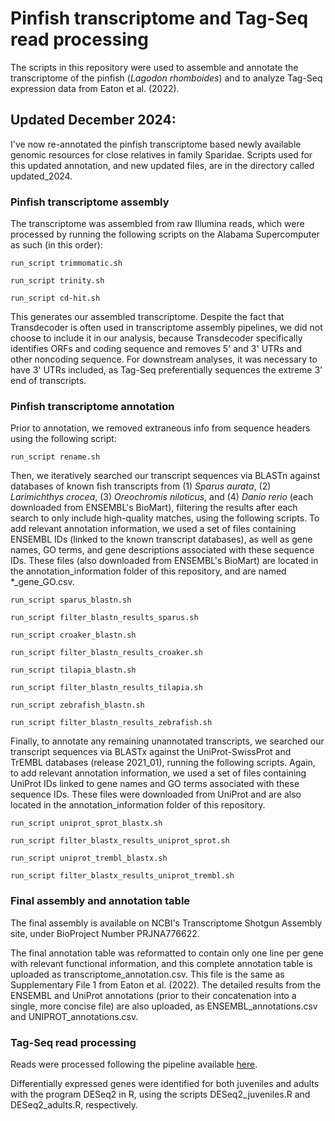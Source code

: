 # Pinfish transcriptome and Tag-Seq read processing
The scripts in this repository were used to assemble and annotate the transcriptome of the pinfish (_Lagodon rhomboides_) and to analyze Tag-Seq expression data from Eaton et al. (2022). 

## Updated December 2024:
I've now re-annotated the pinfish transcriptome based newly available genomic resources for close relatives in family Sparidae. Scripts used for this updated annotation, and new updated files, are in the directory called updated_2024. 

### Pinfish transcriptome assembly
The transcriptome was assembled from raw Illumina reads, which were processed by running the following scripts on the Alabama Supercomputer as such (in this order):

`run_script trimmomatic.sh`

`run_script trinity.sh`

`run_script cd-hit.sh`

This generates our assembled transcriptome. Despite the fact that Transdecoder is often used in transcriptome assembly pipelines, we did not choose to include it in our analysis, because Transdecoder specifically identifies ORFs and coding sequence and removes 5' and 3' UTRs and other noncoding sequence. For downstream analyses, it was necessary to have 3' UTRs included, as Tag-Seq preferentially sequences the extreme 3' end of transcripts. 

### Pinfish transcriptome annotation

Prior to annotation, we removed extraneous info from sequence headers using the following script:

`run_script rename.sh`

Then, we iteratively searched our transcript sequences via BLASTn against databases of known fish transcripts from (1) _Sparus aurata_, (2) _Larimichthys crocea_, (3) _Oreochromis niloticus_, and (4) _Danio rerio_ (each downloaded from ENSEMBL's BioMart), filtering the results after each search to only include high-quality matches, using the following scripts. To add relevant annotation information, we used a set of files containing ENSEMBL IDs (linked to the known transcript databases), as well as gene names, GO terms, and gene descriptions associated with these sequence IDs. These files (also downloaded from ENSEMBL's BioMart) are located in the annotation_information folder of this repository, and are named \*\_gene_GO.csv.  

`run_script sparus_blastn.sh`

`run_script filter_blastn_results_sparus.sh`

`run_script croaker_blastn.sh`

`run_script filter_blastn_results_croaker.sh`

`run_script tilapia_blastn.sh`

`run_script filter_blastn_results_tilapia.sh`

`run_script zebrafish_blastn.sh`

`run_script filter_blastn_results_zebrafish.sh`

Finally, to annotate any remaining unannotated transcripts, we searched our transcript sequences via BLASTx against the UniProt-SwissProt and TrEMBL databases (release 2021_01), running the following scripts. Again, to add relevant annotation information, we used a set of files containing UniProt IDs linked to gene names and GO terms associated with these sequence IDs. These files were downloaded from UniProt and are also located in the annotation_information folder of this repository. 

`run_script uniprot_sprot_blastx.sh`

`run_script filter_blastx_results_uniprot_sprot.sh`

`run_script uniprot_trembl_blastx.sh`

`run_script filter_blastx_results_uniprot_trembl.sh`

### Final assembly and annotation table

The final assembly is available on NCBI's Transcriptome Shotgun Assembly site, under BioProject Number PRJNA776622.

The final annotation table was reformatted to contain only one line per gene with relevant functional information, and this complete annotation table is uploaded as transcriptome_annotation.csv. This file is the same as Supplementary File 1 from Eaton et al. (2022). The detailed results from the ENSEMBL and UniProt annotations (prior to their concatenation into a single, more concise file) are also uploaded, as ENSEMBL_annotations.csv and UNIPROT_annotations.csv. 

### Tag-Seq read processing

Reads were processed following the pipeline available [here](https://github.com/z0on/tag-based_RNAseq).

Differentially expressed genes were identified for both juveniles and adults with the program DESeq2 in R, using the scripts DESeq2_juveniles.R and DESeq2_adults.R, respectively. 
